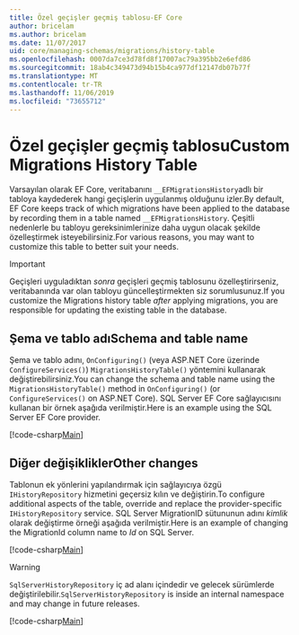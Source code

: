 ```yaml
---
title: Özel geçişler geçmiş tablosu-EF Core
author: bricelam
ms.author: bricelam
ms.date: 11/07/2017
uid: core/managing-schemas/migrations/history-table
ms.openlocfilehash: 0007da7ce3d78fd8f17007ac79a395bb2e6efd86
ms.sourcegitcommit: 18ab4c349473d94b15b4ca977df12147db07b77f
ms.translationtype: MT
ms.contentlocale: tr-TR
ms.lasthandoff: 11/06/2019
ms.locfileid: "73655712"
---
```

# <a name="custom-migrations-history-table"></a><span data-ttu-id="c7c3a-102">Özel geçişler geçmiş tablosu</span><span class="sxs-lookup"><span data-stu-id="c7c3a-102">Custom Migrations History Table</span></span>

<span data-ttu-id="c7c3a-103">Varsayılan olarak EF Core, veritabanını `__EFMigrationsHistory`adlı bir tabloya kaydederek hangi geçişlerin uygulanmış olduğunu izler.</span><span class="sxs-lookup"><span data-stu-id="c7c3a-103">By default, EF Core keeps track of which migrations have been applied to the database by recording them in a table named `__EFMigrationsHistory`.</span></span> <span data-ttu-id="c7c3a-104">Çeşitli nedenlerle bu tabloyu gereksinimlerinize daha uygun olacak şekilde özelleştirmek isteyebilirsiniz.</span><span class="sxs-lookup"><span data-stu-id="c7c3a-104">For various reasons, you may want to customize this table to better suit your needs.</span></span>

> [!IMPORTANT]
> <span data-ttu-id="c7c3a-105">Geçişleri uyguladıktan *sonra* geçişleri geçmiş tablosunu özelleştirirseniz, veritabanında var olan tabloyu güncelleştirmekten siz sorumlusunuz.</span><span class="sxs-lookup"><span data-stu-id="c7c3a-105">If you customize the Migrations history table *after* applying migrations, you are responsible for updating the existing table in the database.</span></span>

## <a name="schema-and-table-name"></a><span data-ttu-id="c7c3a-106">Şema ve tablo adı</span><span class="sxs-lookup"><span data-stu-id="c7c3a-106">Schema and table name</span></span>

<span data-ttu-id="c7c3a-107">Şema ve tablo adını, `OnConfiguring()` (veya ASP.NET Core üzerinde `ConfigureServices()`) `MigrationsHistoryTable()` yöntemini kullanarak değiştirebilirsiniz.</span><span class="sxs-lookup"><span data-stu-id="c7c3a-107">You can change the schema and table name using the `MigrationsHistoryTable()` method in `OnConfiguring()` (or `ConfigureServices()` on ASP.NET Core).</span></span> <span data-ttu-id="c7c3a-108">SQL Server EF Core sağlayıcısını kullanan bir örnek aşağıda verilmiştir.</span><span class="sxs-lookup"><span data-stu-id="c7c3a-108">Here is an example using the SQL Server EF Core provider.</span></span>

[!code-csharp[Main](../../../../samples/core/Schemas/Migrations/MigrationTableNameContext.cs#TableNameContext)]

## <a name="other-changes"></a><span data-ttu-id="c7c3a-109">Diğer değişiklikler</span><span class="sxs-lookup"><span data-stu-id="c7c3a-109">Other changes</span></span>

<span data-ttu-id="c7c3a-110">Tablonun ek yönlerini yapılandırmak için sağlayıcıya özgü `IHistoryRepository` hizmetini geçersiz kılın ve değiştirin.</span><span class="sxs-lookup"><span data-stu-id="c7c3a-110">To configure additional aspects of the table, override and replace the provider-specific `IHistoryRepository` service.</span></span> <span data-ttu-id="c7c3a-111">SQL Server MigrationID sütununun adını *kimlik* olarak değiştirme örneği aşağıda verilmiştir.</span><span class="sxs-lookup"><span data-stu-id="c7c3a-111">Here is an example of changing the MigrationId column name to *Id* on SQL Server.</span></span>

[!code-csharp[Main](../../../../samples/core/Schemas/Migrations/MyHistoryRepository.cs#HistoryRepositoryContext)]

> [!WARNING]
> <span data-ttu-id="c7c3a-112">`SqlServerHistoryRepository` iç ad alanı içindedir ve gelecek sürümlerde değiştirilebilir.</span><span class="sxs-lookup"><span data-stu-id="c7c3a-112">`SqlServerHistoryRepository` is inside an internal namespace and may change in future releases.</span></span>

[!code-csharp[Main](../../../../samples/core/Schemas/Migrations/MyHistoryRepository.cs#HistoryRepository)]
